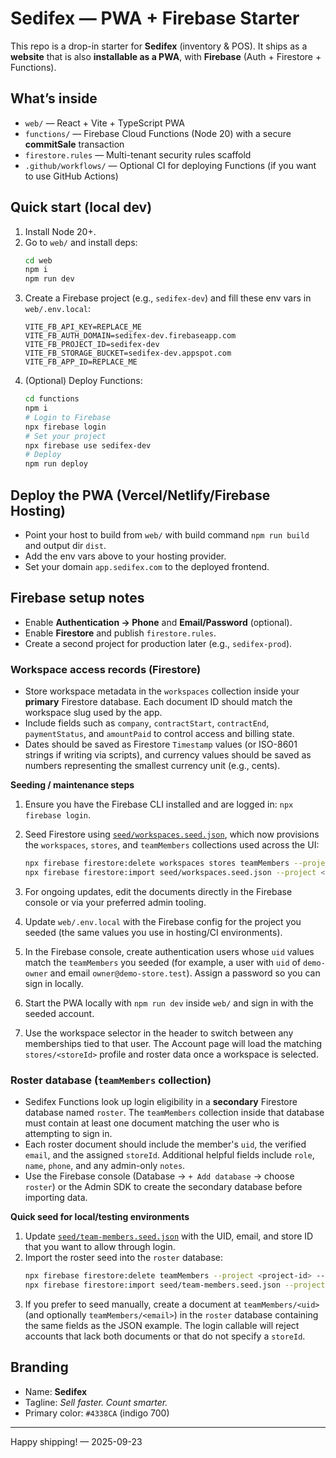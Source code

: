# Sedifex — PWA + Firebase Starter

This repo is a drop-in starter for **Sedifex** (inventory & POS). It ships as a **website** that is also **installable as a PWA**, with **Firebase** (Auth + Firestore + Functions).

## What’s inside
- `web/` — React + Vite + TypeScript PWA
- `functions/` — Firebase Cloud Functions (Node 20) with a secure **commitSale** transaction
- `firestore.rules` — Multi-tenant security rules scaffold
- `.github/workflows/` — Optional CI for deploying Functions (if you want to use GitHub Actions)

## Quick start (local dev)
1) Install Node 20+.
2) Go to `web/` and install deps:
   ```bash
   cd web
   npm i
   npm run dev
   ```
3) Create a Firebase project (e.g., `sedifex-dev`) and fill these env vars in `web/.env.local`:
   ```env
   VITE_FB_API_KEY=REPLACE_ME
   VITE_FB_AUTH_DOMAIN=sedifex-dev.firebaseapp.com
   VITE_FB_PROJECT_ID=sedifex-dev
   VITE_FB_STORAGE_BUCKET=sedifex-dev.appspot.com
   VITE_FB_APP_ID=REPLACE_ME
   ```
4) (Optional) Deploy Functions:
   ```bash
   cd functions
   npm i
   # Login to Firebase
   npx firebase login
   # Set your project
   npx firebase use sedifex-dev
   # Deploy
   npm run deploy
   ```

## Deploy the PWA (Vercel/Netlify/Firebase Hosting)
- Point your host to build from `web/` with build command `npm run build` and output dir `dist`.
- Add the env vars above to your hosting provider.
- Set your domain `app.sedifex.com` to the deployed frontend.

## Firebase setup notes
- Enable **Authentication → Phone** and **Email/Password** (optional).
- Enable **Firestore** and publish `firestore.rules`.
- Create a second project for production later (e.g., `sedifex-prod`).

### Workspace access records (Firestore)
- Store workspace metadata in the `workspaces` collection inside your **primary** Firestore database. Each document ID should match the workspace slug used by the app.
- Include fields such as `company`, `contractStart`, `contractEnd`, `paymentStatus`, and `amountPaid` to control access and billing state.
- Dates should be saved as Firestore `Timestamp` values (or ISO-8601 strings if writing via scripts), and currency values should be saved as numbers representing the smallest currency unit (e.g., cents).

**Seeding / maintenance steps**
1. Ensure you have the Firebase CLI installed and are logged in: `npx firebase login`.

2. Seed Firestore using [`seed/workspaces.seed.json`](seed/workspaces.seed.json), which now provisions the `workspaces`, `stores`, and `teamMembers` collections used across the UI:
   ```bash
   npx firebase firestore:delete workspaces stores teamMembers --project <project-id> --force
   npx firebase firestore:import seed/workspaces.seed.json --project <project-id>
   ```
3. For ongoing updates, edit the documents directly in the Firebase console or via your preferred admin tooling.

1. Update `web/.env.local` with the Firebase config for the project you seeded (the same values you use in hosting/CI environments).
2. In the Firebase console, create authentication users whose `uid` values match the `teamMembers` you seeded (for example, a user with `uid` of `demo-owner` and email `owner@demo-store.test`). Assign a password so you can sign in locally.
3. Start the PWA locally with `npm run dev` inside `web/` and sign in with the seeded account.
4. Use the workspace selector in the header to switch between any memberships tied to that user. The Account page will load the matching `stores/<storeId>` profile and roster data once a workspace is selected.


### Roster database (`teamMembers` collection)
- Sedifex Functions look up login eligibility in a **secondary** Firestore database named `roster`. The `teamMembers` collection inside that database must contain at least one document matching the user who is attempting to sign in.
- Each roster document should include the member's `uid`, the verified `email`, and the assigned `storeId`. Additional helpful fields include `role`, `name`, `phone`, and any admin-only `notes`.
- Use the Firebase console (Database → `+ Add database` → choose `roster`) or the Admin SDK to create the secondary database before importing data.

**Quick seed for local/testing environments**
1. Update [`seed/team-members.seed.json`](seed/team-members.seed.json) with the UID, email, and store ID that you want to allow through login.
2. Import the roster seed into the `roster` database:
   ```bash
   npx firebase firestore:delete teamMembers --project <project-id> --force --database=roster
   npx firebase firestore:import seed/team-members.seed.json --project <project-id> --database=roster
   ```
3. If you prefer to seed manually, create a document at `teamMembers/<uid>` (and optionally `teamMembers/<email>`) in the `roster` database containing the same fields as the JSON example. The login callable will reject accounts that lack both documents or that do not specify a `storeId`.

## Branding
- Name: **Sedifex**
- Tagline: *Sell faster. Count smarter.*
- Primary color: `#4338CA` (indigo 700)

---

Happy shipping! — 2025-09-23
